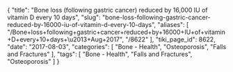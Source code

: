 {
    "title": "Bone loss (following gastric cancer) reduced by 16,000 IU of vitamin D every 10 days",
    "slug": "bone-loss-following-gastric-cancer-reduced-by-16000-iu-of-vitamin-d-every-10-days",
    "aliases": [
        "/Bone+loss+following+gastric+cancer+reduced+by+16000+IU+of+vitamin+D+every+10+days+\u2013+Aug+2017",
        "/8622"
    ],
    "tiki_page_id": 8622,
    "date": "2017-08-03",
    "categories": [
        "Bone - Health",
        "Osteoporosis",
        "Falls and Fractures"
    ],
    "tags": [
        "Bone - Health",
        "Falls and Fractures",
        "Osteoporosis"
    ]
}
